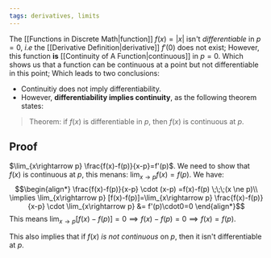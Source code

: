 ```yaml
---
tags: derivatives, limits
---
```

The [[Functions in Discrete Math|function]] $f(x)=|x|$ isn't *differentiable* in $p=0$, $i.e$ the [[Derivative Definition|derivative]] $f'(0)$ does not exist; However, this function **is** [[Continuity of A Function|continuous]] in $p=0$. Which shows us that a function can be continuous at a point but not differentiable in this point; Which leads to two conclusions:
- Continuitiy does not imply differentiability.
- However, **differentiability implies continuity**, as the following theorem states:
> Theorem: if $f(x)$ is differentiable in $p$, then $f(x)$ is continuous at $p$.
## Proof
$\lim_{x\rightarrow p} \frac{f(x)-f(p)}{x-p}=f'(p)$.
We need to show that $f(x)$ is continuous at $p$, this menans: $\lim_{x\rightarrow p } f(x)=f(p)$. We have:
$$\begin{align*}
\frac{f(x)-f(p)}{x-p} \cdot (x-p) =f(x)-f(p) \;\;\;(x \ne p)\\
\implies  \lim_{x\rightarrow p} [f(x)-f(p)]=\lim_{x\rightarrow p} \frac{f(x)-f(p)}{x-p} \cdot \lim_{x\rightarrow p} &= f'(p)\cdot0=0
\end{align*}$$
This means $\lim_{x\rightarrow p} [f(x)-f(p)]=0 \implies f(x)-f(p)=0 \implies f(x)=f(p)$.

This also implies that if $f(x)$ *is not continuous* on $p$, then it isn't differentiable at $p$.
